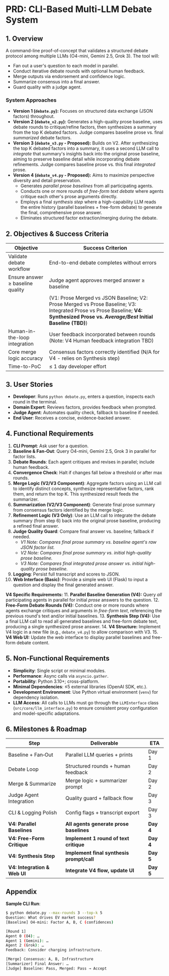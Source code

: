 # PRD: CLI-Based Multi-LLM Debate System

## 1. Overview
A command-line proof-of-concept that validates a structured debate protocol among multiple LLMs (O4-mini, Gemini 2.5, Grok 3). The tool will:

- Fan out a user's question to each model in parallel.
- Conduct iterative debate rounds with optional human feedback.
- Merge outputs via endorsement and confidence logic.
- Summarize consensus into a final answer.
- Guard quality with a judge agent.

### System Approaches

*   **Version 1 (`debate.py`):** Focuses on structured data exchange (JSON factors) throughout.
*   **Version 2 (`debate_v2.py`):** Generates a high-quality prose baseline, uses debate rounds to critique/refine factors, then synthesizes a summary from the top K debated factors. Judge compares baseline prose vs. final *summarized* debate factors.
*   **Version 3 (`debate_v3.py` - Proposed):** Builds on V2. After synthesizing the top K debated factors into a summary, it uses a second LLM call to *integrate* that summary's insights back into the original prose baseline, aiming to preserve baseline detail while incorporating debate refinements. Judge compares baseline prose vs. this final *integrated* prose.
*   **Version 4 (`debate_v4.py` - Proposed):** Aims to maximize perspective diversity and detail preservation. 
    *   Generates *parallel prose baselines* from all participating agents.
    *   Conducts one or more rounds of *free-form text debate* where agents critique each other's prose arguments directly.
    *   Employs a final *synthesis step* where a high-capability LLM reads the entire history (parallel baselines + free-form debate) to generate the final, comprehensive prose answer. 
    *   Eliminates structured factor extraction/merging during the debate.

## 2. Objectives & Success Criteria
| Objective                              | Success Criterion                            |
|----------------------------------------|----------------------------------------------|
| Validate debate workflow               | End-to-end debate completes without errors   |
| Ensure answer ≥ baseline quality       | Judge agent approves merged answer ≥ baseline |
|                                        | (V1: Prose Merged vs JSON Baseline; V2: Prose Merged vs Prose Baseline; V3: Integrated Prose vs Prose Baseline; **V4: Synthesized Prose vs. *Average/Best* Initial Baseline (TBD)**) |
| Human-in-the-loop integration          | User feedback incorporated between rounds (Note: V4 Human feedback integration TBD) |
| Core merge logic accuracy              | Consensus factors correctly identified (N/A for V4 - relies on Synthesis step) |
| Time-to-PoC                            | ≤ 1 day developer effort                     |

## 3. User Stories
- **Developer**: Runs `python debate.py`, enters a question, inspects each round in the terminal.
- **Domain Expert**: Reviews factors, provides feedback when prompted.
- **Judge Agent**: Automates quality check, fallback to baseline if needed.
- **End User**: Receives a concise, evidence-backed answer.

## 4. Functional Requirements
1. **CLI Prompt**: Ask user for a question.
2. **Baseline & Fan‑Out**: Query O4-mini, Gemini 2.5, Grok 3 in parallel for factor lists.
3. **Debate Rounds**: Each agent critiques and revises in parallel; include human feedback.
4. **Convergence Check**: Halt if changes fall below a threshold or after max rounds.
5. **Merge Logic (V2/V3 Component)**: Aggregate factors using an LLM call to identify distinct concepts, synthesize representative factors, rank them, and return the top K. This synthesized result feeds the summarizer.
6. **Summarization (V2/V3 Component)**: Generate final prose summary from consensus factors identified by the merge logic.
7. **Refinement Logic (V3 Only)**: Use an LLM call to integrate the debate summary (from step 6) back into the original prose baseline, producing a refined final answer.
8. **Judge Quality Guard**: Compare final answer vs. baseline; fallback if needed.
    *   *V1 Note: Compares final prose summary vs. baseline agent's raw JSON factor list.*
    *   *V2 Note: Compares final prose summary vs. initial high-quality prose baseline.*
    *   *V3 Note: Compares final *integrated* prose answer vs. initial high-quality prose baseline.*
9. **Logging**: Persist full transcript and scores to JSON.
10. **Web Interface (Basic)**: Provide a simple web UI (Flask) to input a question and display the final generated answer.

**V4 Specific Requirements:**
11. **Parallel Baseline Generation (V4):** Query *all* participating agents in parallel for initial *prose* answers to the question.
12. **Free-Form Debate Rounds (V4):** Conduct one or more rounds where agents exchange critiques and arguments in *free-form text*, referencing the previous round's text and/or initial baselines.
13. **Synthesis Step (V4):** Use a final LLM call to read all generated baselines and free-form debate text, producing a single synthesized prose answer.
14. **V4 Structure:** Implement V4 logic in a new file (e.g., `debate_v4.py`) to allow comparison with V3.
15. **V4 Web UI:** Update the web interface to display parallel baselines and free-form debate content.

## 5. Non-Functional Requirements
- **Simplicity**: Single script or minimal modules.
- **Performance**: Async calls via `asyncio.gather`.
- **Portability**: Python 3.10+; cross-platform.
- **Minimal Dependencies**: ≤5 external libraries (OpenAI SDK, etc.).
- **Development Environment**: Use Python virtual environment (`venv`) for dependency isolation.
- **LLM Access**: All calls to LLMs must go through the `LLMInterface` class (`src/core/llm_interface.py`) to ensure consistent proxy configuration and model-specific adaptations.

## 6. Milestones & Roadmap
| Step                    | Deliverable                               | ETA   |
|-------------------------|-------------------------------------------|-------|
| Baseline + Fan‑Out      | Parallel LLM queries + prints             | Day 1 |
| Debate Loop             | Structured rounds + human feedback        | Day 2 |
| Merge & Summarize       | Merge logic + summarizer prompt           | Day 2 |
| Judge Agent Integration | Quality guard + fallback flow             | Day 3 |
| CLI & Logging Polish    | Config flags + transcript export          | Day 3 |
| **V4: Parallel Baselines** | **All agents generate prose baselines**    | **Day 4** |
| **V4: Free-Form Critique**| **Implement 1 round of text critique**   | **Day 4** |
| **V4: Synthesis Step**    | **Implement final synthesis prompt/call**| **Day 5** |
| **V4: Integration & Web UI**| **Integrate V4 flow, update UI**       | **Day 5** |

## Appendix
**Sample CLI Run**:
```bash
$ python debate.py --max-rounds 3 --top-k 5
Question: What drives EV market success?
[Baseline] O4-mini: Factor A, B, C (confidences)

[Round 1]
Agent 0 (O4): …
Agent 1 (Gemini): …
Agent 2 (Grok): …
Feedback: Consider charging infrastructure.

[Merge] Consensus: A, B, Infrastructure
[Summarizer] Final Answer: …
[Judge] Baseline: Pass, Merged: Pass → Accept
``` 